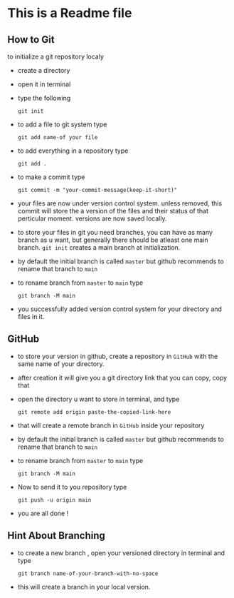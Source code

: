 # This is a Readme file

## How to Git
to initialize a git repository localy 
- create a directory
- open it in terminal 
- type the following
    ```
    git init
    ```
- to add a file to git system type
    ```
    git add name-of your file
    ```
- to add everything in a repository type
    ```
    git add .
    ```
- to make a commit type
    ```
    git commit -m "your-commit-message(keep-it-short)"
    ```
- your files are now under version control system. unless removed, this commit will store the a version of the files and their status of that perticular moment. versions are now saved locally.
- to store your files in git you need branches, you can have as many branch as u want, but generally there should be atleast one main branch. `git init` creates a main branch at initialization. 
- by default the initial branch is called `master` but github recommends to rename that branch to `main`
- to rename branch from `master` to `main` type
    ```
    git branch -M main
    ```

- you successfully added version control system for your directory and files in it.
## GitHub
- to store your version in github, create a repository in `GitHub` with the same name of your directory.
- after creation it will give you a git directory link that you can copy, copy that
- open the directory u want to store in terminal, and type
    ```
    git remote add origin paste-the-copied-link-here
    ```
- that will create a remote branch in `GitHub` inside your repository
- by default the initial branch is called `master` but github recommends to rename that branch to `main`
- to rename branch from `master` to `main` type
    ```
    git branch -M main
    ```
- Now to send it to you repository type
    ```
    git push -u origin main
    ```

- you are all done !

## Hint About Branching
- to create a new branch , open your versioned directory in terminal and type
    ```
    git branch name-of-your-branch-with-no-space
    ```
- this will create a branch in your local version.